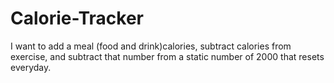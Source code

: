 # Calorie-Tracker
I want to add a meal (food and drink)calories, subtract calories from exercise, and subtract that number from a static number of 2000 that resets everyday.
